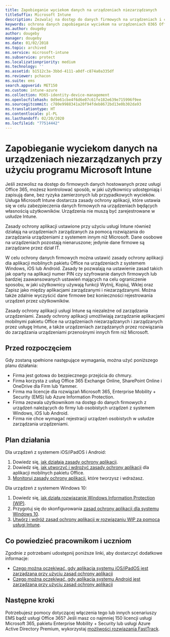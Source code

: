 ```yaml
---
title: Zapobieganie wyciekom danych na urządzeniach niezarządzanych
titleSuffix: Microsoft Intune
description: Zezwalaj na dostęp do danych firmowych na urządzeniach i chroń dane przed wyciekami przy użyciu usługi Microsoft Intune.
keywords: ochrona danych zapobieganie wyciekom na urządzeniach O365 Office 365
ms.author: dougeby
author: dougeby
manager: dougeby
ms.date: 01/02/2018
ms.topic: archived
ms.service: microsoft-intune
ms.subservice: protect
ms.localizationpriority: medium
ms.technology: ''
ms.assetid: b1512c3a-3bbd-4111-a0df-c874a0a335df
ms.reviewer: pchacon
ms.suite: ems
search.appverid: MET150
ms.custom: intune-azure
ms.collection: M365-identity-device-management
ms.openlocfilehash: 0d9e61cbe4f6d6e07c61fe182e639e715996f9ee
ms.sourcegitcommit: c780e9988341a20f94fdeb8672bd13e0b302da93
ms.translationtype: HT
ms.contentlocale: pl-PL
ms.lasthandoff: 02/20/2020
ms.locfileid: "77514442"
---
```

# <a name="prevent-data-leaks-on-non-managed-devices-using-microsoft-intune"></a>Zapobieganie wyciekom danych na urządzeniach niezarządzanych przy użyciu programu Microsoft Intune

Jeśli zezwolisz na dostęp do firmowych danych hostowanych przez usługi Office 365, możesz kontrolować sposób, w jaki użytkownicy udostępniają i zapisują dane, bez ryzyka zamierzonych lub przypadkowych wycieków. Usługa Microsoft Intune dostarcza zasady ochrony aplikacji, które ustawia się w celu zabezpieczenia danych firmowych na urządzeniach będących własnością użytkowników. Urządzenia nie muszą być zarejestrowane w usłudze Intune. 

Zasady ochrony aplikacji ustawione przy użyciu usługi Intune również działają na urządzeniach zarządzanych za pomocą rozwiązania do zarządzania urządzeniami z systemem innym niż Microsoft. Dane osobowe na urządzeniach pozostają nienaruszone; jedynie dane firmowe są zarządzane przez dział IT. 

W celu ochrony danych firmowych można ustawić zasady ochrony aplikacji dla aplikacji mobilnych pakietu Office na urządzeniach z systemem Windows, iOS lub Android. Zasady te pozwalają na ustawienie zasad takich jak oparty na aplikacji numer PIN czy szyfrowanie danych firmowych lub bardziej zaawansowanych ustawień mających na celu ograniczenie sposobu, w jaki użytkownicy używają funkcji Wytnij, Kopiuj, Wklej oraz Zapisz jako między aplikacjami zarządzanymi i niezarządzanymi. Można także zdalnie wyczyścić dane firmowe bez konieczności rejestrowania urządzeń przez użytkowników.

Zasady ochrony aplikacji usługi Intune są niezależne od zarządzania urządzeniami. Zasady ochrony aplikacji umożliwiają zarządzanie aplikacjami mobilnymi pakietu Office na urządzeniach niezarządzanych i zarządzanych przez usługę Intune, a także urządzeniach zarządzanych przez rozwiązania do zarządzania urządzeniami przenośnymi innych firm niż Microsoft.

## <a name="before-you-begin"></a>Przed rozpoczęciem

Gdy zostaną spełnione następujące wymagania, można użyć poniższego planu działania:

* Firma jest gotowa do bezpiecznego przejścia do chmury.
* Firma korzysta z usług Office 365 Exchange Online, SharePoint Online i OneDrive dla Firm lub Yammer.
* Firma ma licencje dla rozwiązań Microsoft 365, Enterprise Mobility + Security (EMS) lub Azure Information Protection.
* Firma zezwala użytkownikom na dostęp do danych firmowych z urządzeń należących do firmy lub osobistych urządzeń z systemem Windows, iOS lub Android.
* Firma nie chce wymagać rejestracji urządzeń osobistych w usłudze zarządzania urządzeniami.

## <a name="action-plan"></a>Plan działania

Dla urządzeń z systemem iOS/iPadOS i Android:

1. Dowiedz się, [jak działają zasady ochrony aplikacji](../apps/app-protection-policy.md).
2. Dowiedz się, [jak utworzyć i wdrożyć zasady ochrony aplikacji](../apps/app-protection-policies.md) dla aplikacji mobilnych pakietu Office.
3. [Monitoruj zasady ochrony aplikacji](../apps/app-protection-policies-monitor.md), które tworzysz i wdrażasz.

Dla urządzeń z systemem Windows 10:

1. Dowiedz się, [jak działa rozwiązanie Windows Information Protection (WIP)](https://docs.microsoft.com/windows/threat-protection/windows-information-protection/protect-enterprise-data-using-wip).
2. Przygotuj się do skonfigurowania [zasad ochrony aplikacji dla systemu Windows 10](../apps/app-protection-policies-configure-windows-10.md).
3. [Utwórz i wdróż zasad ochrony aplikacji w rozwiązaniu WIP za pomocą usługi Intune](../apps/windows-information-protection-policy-create.md).

## <a name="what-to-tell-employees-and-students"></a>Co powiedzieć pracownikom i uczniom

Zgodnie z potrzebami udostępnij poniższe linki, aby dostarczyć dodatkowe informacje:

* [Czego można oczekiwać, gdy aplikacja systemu iOS/iPadOS jest zarządzana przy użyciu zasad ochrony aplikacji](../fundamentals/end-user-mam-apps-ios.md)
* [Czego można oczekiwać, gdy aplikacja systemu Android jest zarządzana przy użyciu zasad ochrony aplikacji](../fundamentals/end-user-mam-apps-android.md)

## <a name="next-steps"></a>Następne kroki

Potrzebujesz pomocy dotyczącej włączenia tego lub innych scenariuszy EMS bądź usługi Office 365? Jeśli masz co najmniej 150 licencji usługi Microsoft 365, pakietu Enterprise Mobility + Security lub usługi Azure Active Directory Premium, wykorzystaj [możliwości rozwiązania FastTrack](https://docs.microsoft.com/enterprise-mobility-security/solutions/enterprise-mobility-fasttrack-program).
